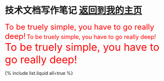 # 技术文档写作笔记  [返回到我的主页](https://grace-li-cam.github.io/)

<font size=5 color=red >To be truely simple, you have to go really deep!</font>
<font size=4 color=red >To be truely simple, you have to go really deep!</font>
<font size=6 color=red >To be truely simple, you have to go really deep!</font>



{% include list.liquid all=true %}